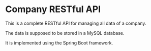 # Company RESTful API

This is a complete RESTful API for managing all data of a company. 

The data is supposed to be stored in a MySQL database.

It is implemented using the Spring Boot framework.
